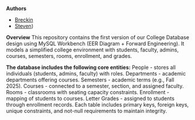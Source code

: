 **Authors**
- [Breckin](https://github.com/Breckin1027)  
- [Steven](https://github.com/Stevencain3))  

**Overview**
    This repository contains the first version of our College Database design using MySQL Workbench (EER Diagram + Forward Engineering).
    It models a simplified college environment with students, faculty, admins, courses, semesters, rooms, enrollment, and grades.

**The database includes the following core entities:**
    People - stores all individuals (students, admins, faculty) with roles.
    Departments - academic departments offering courses.
    Semesters - academic terms (e.g., Fall 2025).
    Courses - connected to a semester, section, and assigned faculty.
    Rooms - classrooms with seating capacity constraints.
    Enrollment - mapping of students to courses.
    Letter Grades - assigned to students through enrollment records.
    Each table includes primary keys, foreign keys, unique constraints, and not-null requirements to maintain integrity.
